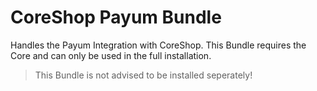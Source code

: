 # CoreShop Payum Bundle

Handles the Payum Integration with CoreShop. This Bundle requires the Core and can only be used in the full installation.

> This Bundle is not advised to be installed seperately!
